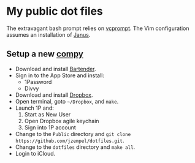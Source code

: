 # My public dot files

The extravagant bash prompt relies on
[vcprompt](https://bitbucket.org/gward/vcprompt). The Vim configuration
assumes an installation of [Janus](https://github.com/carlhuda/janus).

## Setup a new [compy](https://youtu.be/--wlEf0TWQw)

* Download and install [Bartender](https://www.macbartender.com).
* Sign in to the App Store and install:
    * 1Password
    * Divvy
* Download and install [Dropbox](https://www.dropbox.com/install).
* Open terminal, goto `~/Dropbox`, and `make`.
* Launch 1P and:
    1. Start as New User
    1. Open Dropbox agile keychain
    1. Sign into 1P account
* Change to the `Public` directory and `git clone https://github.com/jzempel/dotfiles.git`.
* Change to the `dotfiles` directory and `make all`.
* Login to iCloud.